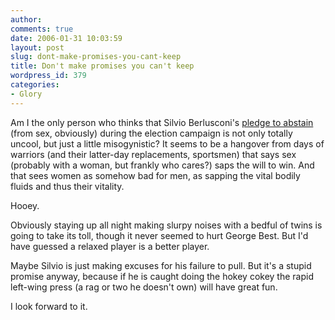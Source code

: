 ```yaml
---
author:
comments: true
date: 2006-01-31 10:03:59
layout: post
slug: dont-make-promises-you-cant-keep
title: Don't make promises you can't keep
wordpress_id: 379
categories:
- Glory
---
```


Am I the only person who thinks that Silvio Berlusconi's [pledge to abstain](http://www.chicagotribune.com/news/nationworld/chi-0601300212jan30,1,4481670.story?coll=chi-newsnationworld-hed) (from sex, obviously) during the election campaign is not only totally uncool, but just a little misogynistic? It seems to be a hangover from days of warriors (and their latter-day replacements, sportsmen) that says sex (probably with a woman, but frankly who cares?) saps the will to win. And that sees women as somehow bad for men, as sapping the vital bodily fluids and thus their vitality.

Hooey.

Obviously staying up all night making slurpy noises with a bedful of twins is going to take its toll, though it never seemed to hurt George Best. But I'd have guessed a relaxed player is a better player.

Maybe Silvio is just making excuses for his failure to pull. But it's a stupid promise anyway, because if he is caught doing the hokey cokey the rapid left-wing press (a rag or two he doesn't own) will have great fun.

I look forward to it.
